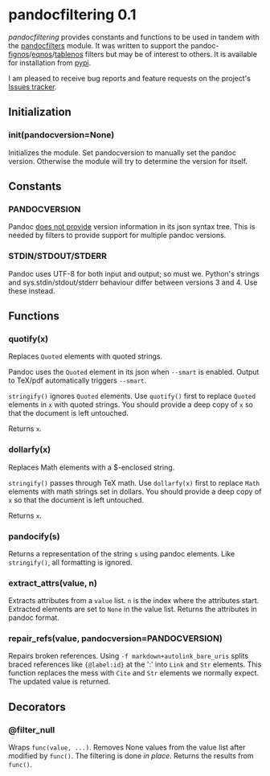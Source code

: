 
pandocfiltering 0.1
===================

*pandocfiltering* provides constants and functions to be used in tandem with the [pandocfilters] module.  It was written to support the pandoc-[fignos]/[eqnos]/[tablenos] filters but may be of interest to others.  It is available for installation from [pypi].

I am pleased to receive bug reports and feature requests on the project's [Issues tracker].

[pandocfilters]: https://github.com/jgm/pandocfilters
[fignos]: https://github.com/tomduck/pandoc-fignos 
[eqnos]: https://github.com/tomduck/pandoc-eqnos 
[tablenos]: https://github.com/tomduck/pandoc-tablenos
[pypi]: https://pypi.python.org/pypi
[Issues tracker]: https://github.com/tomduck/pandoc-fignos/issues


Initialization
--------------

### init(pandocversion=None) ###

Initializes the module.  Set pandocversion to manually set the pandoc version.  Otherwise the module will try to determine the version for itself.


Constants
---------

### PANDOCVERSION  ###

Pandoc [does not provide] version information in its json syntax tree.  This is needed by filters to provide support for multiple pandoc versions.

[does not provide]: https://github.com/jgm/pandoc/issues/2640


### STDIN/STDOUT/STDERR ###

Pandoc uses UTF-8 for both input and output; so must we.  Python's strings and sys.stdin/stdout/stderr behaviour differ between versions 3 and 4.  Use these instead.


Functions
---------

### quotify(x) ###

Replaces `Quoted` elements with quoted strings.

Pandoc uses the `Quoted` element in its json when `--smart` is enabled.  Output to TeX/pdf automatically triggers `--smart`.

`stringify()` ignores `Quoted` elements.  Use `quotify()` first to replace `Quoted` elements in `x` with quoted strings.  You should provide a deep copy of `x` so that the document is left untouched.

Returns `x`.


### dollarfy(x) ###

Replaces Math elements with a $-enclosed string.

`stringify()` passes through TeX math.  Use `dollarfy(x)` first to replace `Math` elements with math strings set in dollars.  You should provide a deep copy of `x` so that the document is left untouched.

Returns `x`.


### pandocify(s) ###

Returns a representation of the string `s` using pandoc elements.
Like `stringify()`, all formatting is ignored.


### extract_attrs(value, n) ###

Extracts attributes from a `value` list.  `n` is the index where the attributes start.  Extracted elements are set to `None` in the value list.  Returns the attributes in pandoc format.

### repair_refs(value, pandocversion=PANDOCVERSION) ###

Repairs broken references.  Using `-f markdown+autolink_bare_uris` splits braced references like `{@label:id}` at the ':' into `Link` and `Str` elements.  This function replaces the mess with `Cite` and `Str` elements we normally expect.  The updated value is returned.


Decorators
----------

### @filter_null ###

Wraps `func(value, ...)`.  Removes None values from the value list after modified by `func()`.  The filtering is done *in place*.  Returns the results from `func()`.
